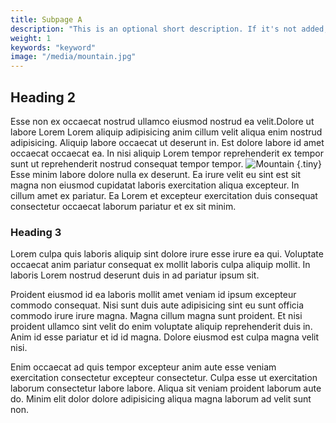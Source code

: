 ```yaml
---
title: Subpage A
description: "This is an optional short description. If it's not added, the first paragraph gets truncated."
weight: 1
keywords: "keyword"
image: "/media/mountain.jpg"
---
```


## Heading 2

Esse non ex occaecat nostrud ullamco eiusmod nostrud ea velit.Dolore ut labore Lorem Lorem aliquip adipisicing anim cillum velit aliqua enim nostrud adipisicing. Aliquip labore occaecat ut deserunt in. Est dolore labore id amet occaecat occaecat ea. In nisi aliquip Lorem tempor reprehenderit ex tempor sunt ut reprehenderit nostrud consequat tempor tempor.
![Mountain](/images/mountain.jpg)
{.tiny}
Esse minim labore dolore nulla ex deserunt. Ea irure velit eu sint est sit magna non eiusmod cupidatat laboris exercitation aliqua excepteur. In cillum amet ex pariatur. Ea Lorem et excepteur exercitation duis consequat consectetur occaecat laborum pariatur et ex sit minim.

### Heading 3

Lorem culpa quis laboris aliquip sint dolore irure esse irure ea qui. Voluptate occaecat anim pariatur consequat ex mollit laboris culpa aliquip mollit. In laboris Lorem nostrud deserunt duis in ad pariatur ipsum sit.

Proident eiusmod id ea laboris mollit amet veniam id ipsum excepteur commodo consequat. Nisi sunt duis aute adipisicing sint eu sunt officia commodo irure irure magna. Magna cillum magna sunt proident. Et nisi proident ullamco sint velit do enim voluptate aliquip reprehenderit duis in. Anim id esse pariatur et id id magna. Dolore eiusmod est culpa magna velit nisi.

Enim occaecat ad quis tempor excepteur anim aute esse veniam exercitation consectetur excepteur consectetur. Culpa esse ut exercitation laborum consectetur labore labore. Aliqua sit veniam proident laborum aute do. Minim elit dolor dolore adipisicing aliqua magna laborum ad velit sunt non.
